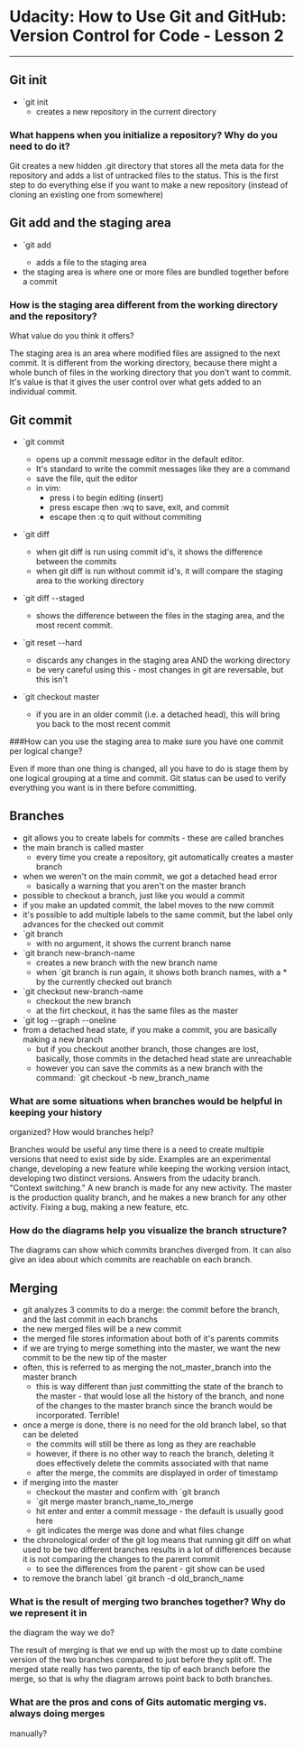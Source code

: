 # Udacity: How to Use Git and GitHub: Version Control for Code - Lesson 2

***


## Git init

* `git init
	* creates a new repository in the current directory

### What happens when you initialize a repository? Why do you need to do it?

Git creates a new hidden .git directory that stores all the meta data
for the repository and adds a list of untracked files to the status. 
This is the first step to do everything else if you want to make a 
new repository (instead of cloning an existing one from somewhere)

## Git add and the staging area

* `git add <filename>
	* adds a file to the staging area
* the staging area is where one or more files are bundled together before a commit 

### How is the staging area different from the working directory and the repository?
What value do you think it offers?

The staging area is an area where modified files are assigned to the next commit. It 
is different from the working directory, because there might a whole bunch of files
in the working directory that you don't want to commit. It's value is that it
gives the user control over what gets added to an individual commit. 

## Git commit

* `git commit
	* opens up a commit message editor in the default editor. 
	* It's standard to write the commit messages like they
	are a command
	* save the file, quit the editor
	* in vim:
		* press i to begin editing (insert)
		* press escape then :wq to save, exit, and commit
		* escape then :q to quit without commiting

* `git diff
	* when git diff is run using commit id's, it shows the difference between
	the commits
	* when git diff is run without commit id's, it will compare the staging area 
	to the working directory

* `git diff --staged 
	* shows the difference between the files in the staging area, and the most recent commit. 

* `git reset --hard
	* discards any changes in the staging area AND the working directory
	* be very careful using this - most changes in git are reversable, but this isn't

* `git checkout master
	* if you are in an older commit (i.e. a detached head), this will bring you back to the 
	most recent commit

###How can you use the staging area to make sure you have one commit per logical
change?

Even if more than one thing is changed, all you have to do is stage them by one 
logical grouping at a time and commit. Git status can be used to verify everything
you want is in there before committing.

## Branches

* git allows you to create labels for commits - these are called branches
* the main branch is called master 
	* every time you create a repository, git automatically creates a master branch
* when we weren't on the main commit, we got a detached head error
	* basically a warning that you aren't on the master branch
* possible to checkout a branch, just like you would a commit
* if you make an updated commit, the label moves to the new commit
* it's possible to add multiple labels to the same commit, but the label only advances 
for the checked out commit
* `git branch
	* with no argument, it shows the current branch name
* `git branch new-branch-name
	* creates a new branch with the new branch name
	* when `git branch is run again, it shows both branch names, with a * by the currently 
	checked out branch
* `git checkout new-branch-name
	* checkout the new branch
	* at the firt checkout, it has the same files as the master
* `git log --graph --oneline <branch names to compare>
* from a detached head state, if you make a commit, you are basically making a new branch
	* but if you checkout another branch, those changes are lost, basically, those commits in 
	the detached head state are unreachable
	* however you can save the commits as a new branch with the command:
	`git checkout -b new_branch_name

### What are some situations when branches would be helpful in keeping your history
organized? How would branches help?

Branches would be useful any time there is a need to create multiple versions that need to exist side 
by side. Examples are an experimental change, developing a new feature while keeping the working version 
intact, developing two distinct versions. Answers from the udacity branch. "Context switching." A new 
branch is made for any new activity. The master is the production quality branch, and he makes 
a new branch for any other activity. Fixing a bug, making a new feature, etc. 

### How do the diagrams help you visualize the branch structure?

The diagrams can show which commits branches diverged from. It can also give an idea
about which commits are reachable on each branch. 

## Merging

* git analyzes 3 commits to do a merge: the commit before the branch, and the last commit in each branchs
* the new merged files will be a new commit
* the merged file stores information about both of it's parents commits
* if we are trying to merge something into the master, we want the new commit to be the new
tip of the master
* often, this is referred to as merging the not_master_branch into the master branch
	* this is way different than just committing the state of the branch to the master - that
	would lose all the history of the branch, and none of the changes to the master branch
	since the branch would be incorporated. Terrible!
* once a merge is done, there is no need for the old branch label, so that can be deleted
	* the commits will still be there as long as they are reachable 
	* however, if there is no other way to reach the branch, deleting it does effectively delete
	the commits associated with that name
	* after the merge, the commits are displayed in order of timestamp
* if merging into the master
	* checkout the master and confirm with `git branch
	* `git merge master branch_name_to_merge
	* hit enter and enter a commit message - the default is usually good here
	* git indicates the merge was done and what files change
* the chronological order of the git log means that running git diff on what used to be two 
different branches results in a lot of differences because it is not comparing the changes to the parent
commit
	* to see the differences from the parent - git show can be used
* to remove the branch label
	`git branch -d old_branch_name

### What is the result of merging two branches together? Why do we represent it in
the diagram the way we do?

The result of merging is that we end up with the most up to date combine version of the two branches 
compared to just before they split off. The merged state really has two parents, the tip of each branch 
before the merge, so that is why the diagram arrows point back to both branches. 

### What are the pros and cons of Gits automatic merging vs. always doing merges
manually?
